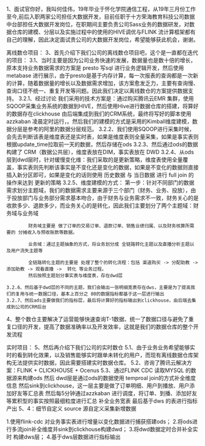 1、面试官你好，我叫何佳伟，19年毕业于怀化学院通信工程，从19年三月份工作至今,前后入职两家公司担任大数据开发，目前任职于十方荣海教育科技公司数据中台部担任大数据开发岗位，在职期间主要负责公司Sass业务的数据研发，对数据仓库的建模、分层以及实施过程中的使用的HIVE调优与FLINK 流计算框架都有自己的理解，因此决定面试贵公司的大数据开发岗位，希望能够获此机会，谢谢。

离线数仓项目：
3、首先介绍下我们公司的离线数仓项目吧，这个是一直都在迭代的项目：
    3.1、当时主要是因为公司业务快速的发展，数据量也是数十倍的增长，原本支持业务数据需求的方案是 presto 写sql 进行业务逻辑开发，然后使用metabase 进行展示，由于presto是基于内存计算，每一次报表的查询都是一次新的计算，随着数据量的增长以及数据需求增加，该方案愈发乏力，主要有查询慢、查询口径不统一、重复开发等问题。因此我们决定以离线数仓的方案提供数据支持。
    3.2.1、经过讨论 我们采用的技术方案是：通过购买腾讯云EMR 集群，使用 SQOOP采集业务系统的数据到HIVE，然后使用Hive进行数据仓库的搭建，将算好的数据存在clickhouse 由后端集成到我们的CRM系统，最终将写好的脚本使用 azzkaban 凌晨定时运行，。然后我们的建模的方式是采用的Kimball维度建模，数据分层是参考的阿里的数据分层规范。
    3.2.2、我们使用SQOOP进行采集时候，会先去判断该表是维度表还是实时表，如果是维度表则全量采集，如果是事实表则根据update_time拉取前一天的数据，然后存储在ods
    3.2.3、然后通过ods的数据构建了 CRM（数据公共层），维度表放在DIM，事实表放在 DWD
    3.2.4、从ods层到dwd层时，针对缓慢变化维：我们采取的是更新策略，维度表使用全量覆盖，事实表则先判断该事实是不变化还是变化的数据，如果是不变化的数据则直接插入新分区即可，如果是变化的话则使用 历史数据 与 当日数据 进行 full join 的操作来达到 更新的策略
    3.2.5、维度建模的方式：
            第一步：针对不同部门的数据需求划分主题域，我们的数据需求主要来源于三个部门（财务、业务、投放），由于投放部门与业务部分需求基本吻合，由于财务与业务需求不一致，财务关心的是收款多少、退款多少，而业务关心的是转化，因此我们主要划分了两个主题域：财务域与业务域

            财务域主要是 做了订单的交易订单、退款订单、销售业绩归属、以及财务核算所需要的 分摊收入与预收账款等数据。

            业务域：通过主题抽象的方式，将业务划分成 全链路转化主题以及直播分析主题以及用户流失主题等
            
            全链路转化主题的主要是 处理了整个的转化流程：包括 渠道购买 -> 分配助教 ->  添加助教 -> 观看直播 ->  转化 等业务过程。
            然后按照主题划分事实表与维度表，存在dwd层

    3.2.6、然后基于dwd层的不同的主题，我们会输出一张明细宽表存在dws，主要是为了提高我们的复用与统一数据口径，基本上百分之 80的数据指标都基于这一层进行输出
    3.2.7、然后ads主要做我们的指标层，最后将计算好的指标输出到clickhouse，由后端去集成到公司的CRM后台
4、整个数仓主要解决了运营能够快速查询T-1数据、统一了数据口径与避免了重复口径的开发，提高了数据准确率以及开发效率，这就是我们的数据仓库的整个开发流程

实时项目：
5、然后再介绍下我们公司的实时数仓
    5.1、由于业务业务希望能够实时的看到转化效果，以及销售能够实时跟单未转化的用户，而现有离线数据仓库架构无法提供实时数据，因此需要搭建实时数据仓库。
    5.2、咨询了腾讯云解决方案：FLINK + CLICKHOUSE + Ocenus
    5.3、通过FLINK CDC 读取MYSQL 的数据源来构建ods
         然后 dwd层是通过ods的数据使用 temproal join的方式补全维度信息 然后sink到clickhouse，这一层主要是做了订单明细、用户到播放、用户添加好友等汇总表
         然后每5分钟通过azzkaban 进行调度，将订单、到播、添加好友等累积型的事实按照最细粒度进行汇总 补全业务宽表
         最后基于dws 的表进行指标产出
    5、4：细节自定义 source 源自定义采集新增数据

1.使用flink-cdc 对业务事实表进行增量以变化数据进行捕获搭建ods；
2.将ods进行多流join补全维度并sink到clickhouse构建dwd；
3.将dwd数据定时合并补全实时 构建dws层；
4.基于dws层数据进行指标输出
